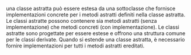 una classe astratta può essere estesa da una sottoclasse che fornisce implementazioni concrete per i metodi astratti definiti nella classe astratta. Le classi astratte possono contenere sia metodi astratti (senza implementazione) che metodi concreti (con implementazione). Le classi astratte sono progettate per essere estese e offrono una struttura comune per le classi derivate. Quando si estende una classe astratta, è necessario fornire implementazioni per tutti i metodi astratti ereditati.